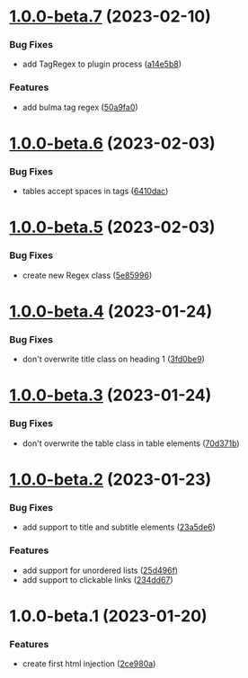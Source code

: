 # [1.0.0-beta.7](https://github.com/daniele-tentoni/mkdocs-bulma-classes-plugin/compare/v1.0.0-beta.6...v1.0.0-beta.7) (2023-02-10)


### Bug Fixes

* add TagRegex to plugin process ([a14e5b8](https://github.com/daniele-tentoni/mkdocs-bulma-classes-plugin/commit/a14e5b85005a7c41251216ae2d0230721441c33a))


### Features

* add bulma tag regex ([50a9fa0](https://github.com/daniele-tentoni/mkdocs-bulma-classes-plugin/commit/50a9fa0b1e36122cb75425eacbebed7829f184cb))

# [1.0.0-beta.6](https://github.com/daniele-tentoni/mkdocs-bulma-classes-plugin/compare/v1.0.0-beta.5...v1.0.0-beta.6) (2023-02-03)


### Bug Fixes

* tables accept spaces in tags ([6410dac](https://github.com/daniele-tentoni/mkdocs-bulma-classes-plugin/commit/6410dac61fb2c182e71b190ab780b36811c1c9ad))

# [1.0.0-beta.5](https://github.com/daniele-tentoni/mkdocs-bulma-classes-plugin/compare/v1.0.0-beta.4...v1.0.0-beta.5) (2023-02-03)


### Bug Fixes

* create new Regex class ([5e85996](https://github.com/daniele-tentoni/mkdocs-bulma-classes-plugin/commit/5e859963f4a17b045ed31ea74e5eca1513a50595))

# [1.0.0-beta.4](https://github.com/daniele-tentoni/mkdocs-bulma-classes-plugin/compare/v1.0.0-beta.3...v1.0.0-beta.4) (2023-01-24)


### Bug Fixes

* don't overwrite title class on heading 1 ([3fd0be9](https://github.com/daniele-tentoni/mkdocs-bulma-classes-plugin/commit/3fd0be9eefe4c169d4205dd57eb5cd1779c518c0))

# [1.0.0-beta.3](https://github.com/daniele-tentoni/mkdocs-bulma-classes-plugin/compare/v1.0.0-beta.2...v1.0.0-beta.3) (2023-01-24)


### Bug Fixes

* don't overwrite the table class in table elements ([70d371b](https://github.com/daniele-tentoni/mkdocs-bulma-classes-plugin/commit/70d371be005bbd5c3d0480a9b362c3c1dff7cc4b))

# [1.0.0-beta.2](https://github.com/daniele-tentoni/mkdocs-bulma-classes-plugin/compare/v1.0.0-beta.1...v1.0.0-beta.2) (2023-01-23)


### Bug Fixes

* add support to title and subtitle elements ([23a5de6](https://github.com/daniele-tentoni/mkdocs-bulma-classes-plugin/commit/23a5de6c45bc8bce3431685357e56a6f79f33d9c))


### Features

* add support for unordered lists ([25d496f](https://github.com/daniele-tentoni/mkdocs-bulma-classes-plugin/commit/25d496fa12da14f92208bf35fc92fcab09b377e5))
* add support to clickable links ([234dd67](https://github.com/daniele-tentoni/mkdocs-bulma-classes-plugin/commit/234dd67bab9281ec724b1736f00cbec71d44c0e3))

# 1.0.0-beta.1 (2023-01-20)


### Features

* create first html injection ([2ce980a](https://github.com/daniele-tentoni/mkdocs-bulma-classes-plugin/commit/2ce980a5d586653c398e7374f1a5453c800c50c6))
